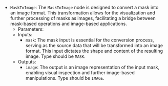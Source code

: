 - `MaskToImage`: The `MaskToImage` node is designed to convert a mask into an image format. This transformation allows for the visualization and further processing of masks as images, facilitating a bridge between mask-based operations and image-based applications.
    - Parameters:
    - Inputs:
        - `mask`: The mask input is essential for the conversion process, serving as the source data that will be transformed into an image format. This input dictates the shape and content of the resulting image. Type should be `MASK`.
    - Outputs:
        - `image`: The output is an image representation of the input mask, enabling visual inspection and further image-based manipulations. Type should be `IMAGE`.
